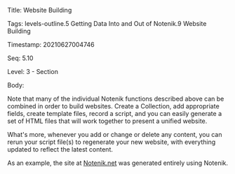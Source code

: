 Title:  Website Building

Tags:   levels-outline.5 Getting Data Into and Out of Notenik.9 Website Building

Timestamp: 20210627004746

Seq:    5.10

Level:  3 - Section

Body: 

Note that many of the individual Notenik functions described above can be combined in order to build websites. Create a Collection, add appropriate fields, create template files, record a script, and you can easily generate a set of HTML files that will work together to present a unified website. 

What's more, whenever you add or change or delete any content, you can rerun your script file(s) to regenerate your new website, with everything updated to reflect the latest content. 

As an example, the site at [Notenik.net](https://notenik.net) was generated entirely using Notenik.
